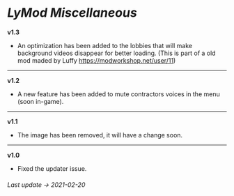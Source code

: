 # *LyMod Miscellaneous*

**v1.3**
- An optimization has been added to the lobbies that will make background videos disappear for better loading. 
(This is part of a old mod maded by Luffy https://modworkshop.net/user/11)
--------------------------------------------

**v1.2**
- A new feature has been added to mute contractors voices in the menu (soon in-game).

--------------------------------------------
**v1.1**
- The image has been removed, it will have a change soon.

--------------------------------------------
**v1.0**
- Fixed the updater issue.

###### *Last update -> 2021-02-20*
